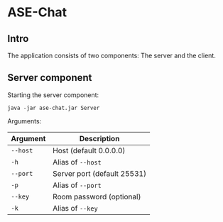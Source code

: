 # ASE-Chat

## Intro

The application consists of two components: The server and the client.

## Server component

Starting the server component:

`java -jar ase-chat.jar Server`

Arguments:

| Argument 	| Description                 	|
|----------	|-----------------------------	|
| `--host`   	| Host (default 0.0.0.0)      	|
| `-h`       	| Alias of `--host`             	|
| `--port`   	| Server port (default 25531) 	|
| `-p`       	| Alias of `--port`             	|
| `--key`    	| Room password (optional)    	|
| `-k`       	| Alias of `--key`              	|